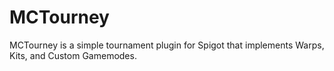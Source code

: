 # MCTourney
MCTourney is a simple tournament plugin for Spigot that implements Warps, Kits, and Custom Gamemodes.
